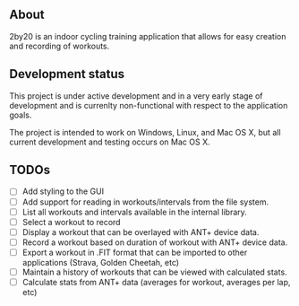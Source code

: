 ## About
2by20 is an indoor cycling training application that allows for easy creation and recording of workouts.

## Development status
This project is under active development and in a very early stage of development and is currenlty non-functional with respect to the application goals.

The project is intended to work on Windows, Linux, and Mac OS X, but all current development and testing occurs on Mac OS X.

## TODOs
- [ ] Add styling to the GUI
- [ ] Add support for reading in workouts/intervals from the file system.
- [ ] List all workouts and intervals available in the internal library.
- [ ] Select a workout to record
- [ ] Display a workout that can be overlayed with ANT+ device data.
- [ ] Record a workout based on duration of workout with ANT+ device data.
- [ ] Export a workout in .FIT format that can be imported to other applications (Strava, Golden Cheetah, etc)
- [ ] Maintain a history of workouts that can be viewed with calculated stats.
- [ ] Calculate stats from ANT+ data (averages for workout, averages per lap, etc)
